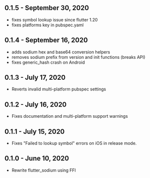 ## 0.1.5 - September 30, 2020
* fixes symbol lookup issue since flutter 1.20
* fixes platforms key in pubspec.yaml

## 0.1.4 - September 16, 2020
* adds sodium hex and base64 conversion helpers
* removes sodium prefix from version and init functions (breaks API)
* fixes generic_hash crash on Android

## 0.1.3 - July 17, 2020
* Reverts invalid multi-platform pubspec settings

## 0.1.2 - July 16, 2020
* Fixes documentation and multi-platform support warnings

## 0.1.1 - July 15, 2020
* Fixes "Failed to lookup symbol" errors on iOS in release mode.

## 0.1.0 - June 10, 2020
* Rewrite flutter_sodium using FFI

